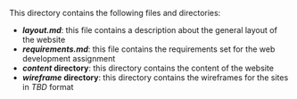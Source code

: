 This directory contains the following files and directories:
- **_layout.md_**: this file contains a description about the general layout of the website
- **_requirements.md_**: this file contains the requirements set for the web development assignment
- **_content_ directory**: this directory contains the content of the website
- **_wireframe_ directory**: this directory contains the wireframes for the sites in _TBD_ format
